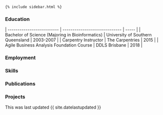 
    {% include sidebar.html %}
### Education

| -------------------------- | ------------------------------ | ----- |
| Bachelor of Science (Majoring in Bioinformatics) | University of Southern Queensland | 2003-2007 |
| Carpentry Instructor | The Carpentries | 2015 |
| Agile Business Analysis Foundation Course | DDLS Brisbane | 2018 |

### Employment

### Skills

### Publications

### Projects

This was last updated {{ site.datelastupdated }}
